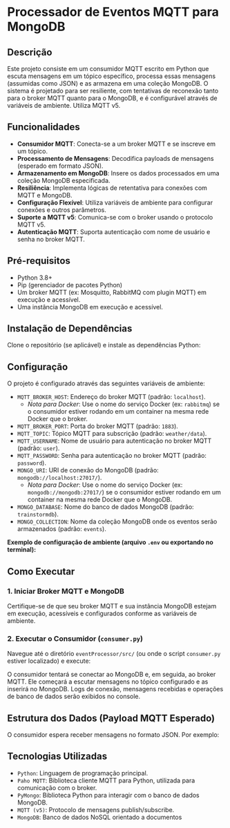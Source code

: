 # Processador de Eventos MQTT para MongoDB

## Descrição

Este projeto consiste em um consumidor MQTT escrito em Python que escuta mensagens em um tópico específico, processa essas mensagens (assumidas como JSON) e as armazena em uma coleção MongoDB. O sistema é projetado para ser resiliente, com tentativas de reconexão tanto para o broker MQTT quanto para o MongoDB, e é configurável através de variáveis de ambiente. Utiliza MQTT v5.

## Funcionalidades

*   **Consumidor MQTT**: Conecta-se a um broker MQTT e se inscreve em um tópico.
*   **Processamento de Mensagens**: Decodifica payloads de mensagens (esperado em formato JSON).
*   **Armazenamento em MongoDB**: Insere os dados processados em uma coleção MongoDB especificada.
*   **Resiliência**: Implementa lógicas de retentativa para conexões com MQTT e MongoDB.
*   **Configuração Flexível**: Utiliza variáveis de ambiente para configurar conexões e outros parâmetros.
*   **Suporte a MQTT v5**: Comunica-se com o broker usando o protocolo MQTT v5.
*   **Autenticação MQTT**: Suporta autenticação com nome de usuário e senha no broker MQTT.

## Pré-requisitos

*   Python 3.8+
*   Pip (gerenciador de pacotes Python)
*   Um broker MQTT (ex: Mosquitto, RabbitMQ com plugin MQTT) em execução e acessível.
*   Uma instância MongoDB em execução e acessível.

## Instalação de Dependências

Clone o repositório (se aplicável) e instale as dependências Python:

## Configuração

O projeto é configurado através das seguintes variáveis de ambiente:

*   `MQTT_BROKER_HOST`: Endereço do broker MQTT (padrão: `localhost`).
    *   *Nota para Docker*: Use o nome do serviço Docker (ex: `rabbitmq`) se o consumidor estiver rodando em um container na mesma rede Docker que o broker.
*   `MQTT_BROKER_PORT`: Porta do broker MQTT (padrão: `1883`).
*   `MQTT_TOPIC`: Tópico MQTT para subscrição (padrão: `weather/data`).
*   `MQTT_USERNAME`: Nome de usuário para autenticação no broker MQTT (padrão: `user`).
*   `MQTT_PASSWORD`: Senha para autenticação no broker MQTT (padrão: `password`).
*   `MONGO_URI`: URI de conexão do MongoDB (padrão: `mongodb://localhost:27017/`).
    *   *Nota para Docker*: Use o nome do serviço Docker (ex: `mongodb://mongodb:27017/`) se o consumidor estiver rodando em um container na mesma rede Docker que o MongoDB.
*   `MONGO_DATABASE`: Nome do banco de dados MongoDB (padrão: `trainstormdb`).
*   `MONGO_COLLECTION`: Nome da coleção MongoDB onde os eventos serão armazenados (padrão: `events`).

**Exemplo de configuração de ambiente (arquivo `.env` ou exportando no terminal):**

## Como Executar

### 1. Iniciar Broker MQTT e MongoDB

Certifique-se de que seu broker MQTT e sua instância MongoDB estejam em execução, acessíveis e configurados conforme as variáveis de ambiente.

### 2. Executar o Consumidor (`consumer.py`)

Navegue até o diretório `eventProcessor/src/` (ou onde o script `consumer.py` estiver localizado) e execute:

O consumidor tentará se conectar ao MongoDB e, em seguida, ao broker MQTT. Ele começará a escutar mensagens no tópico configurado e as inserirá no MongoDB. Logs de conexão, mensagens recebidas e operações de banco de dados serão exibidos no console.

## Estrutura dos Dados (Payload MQTT Esperado)

O consumidor espera receber mensagens no formato JSON. Por exemplo:

## Tecnologias Utilizadas

*   `Python`: Linguagem de programação principal.
*   `Paho MQTT`: Biblioteca cliente MQTT para Python, utilizada para comunicação com o broker.
*   `PyMongo`: Biblioteca Python para interagir com o banco de dados MongoDB.
*   `MQTT (v5)`: Protocolo de mensagens publish/subscribe.
*   `MongoDB`: Banco de dados NoSQL orientado a documentos